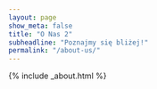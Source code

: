 ```yaml
--- 
layout: page
show_meta: false 
title: "O Nas 2" 
subheadline: "Poznajmy się bliżej!" 
permalink: "/about-us/"
--- 
```

{% include _about.html %}